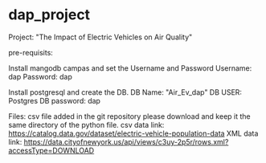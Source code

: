 # dap_project
Project: "The Impact of Electric Vehicles on Air Quality"

pre-requisits:


  Install mangodb campas and set the Username and Password 
    Username: dap
    Password: dap
    
    
  Install postgresql and create the DB.
    DB Name: "Air_Ev_dap"
    DB USER: Postgres
    DB password: dap
    
    
 Files:
  csv file added in the git repository please download and keep it the same directory of the python file.
  csv data link: https://catalog.data.gov/dataset/electric-vehicle-population-data
  XML data link: https://data.cityofnewyork.us/api/views/c3uy-2p5r/rows.xml?accessType=DOWNLOAD

